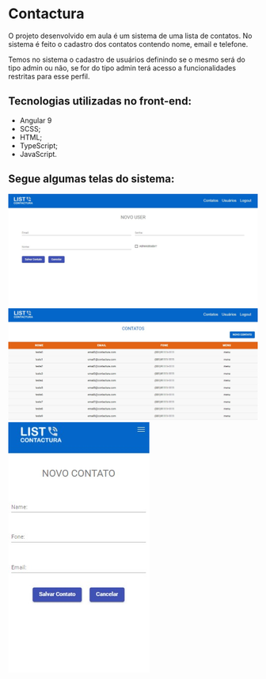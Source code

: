 # Contactura


O projeto desenvolvido em aula é um sistema de uma lista de contatos.
No sistema é feito o cadastro dos contatos contendo nome, email e telefone. 
<p>Temos no sistema o cadastro de usuários definindo se o mesmo será do tipo admin ou não, se for do tipo admin terá acesso a funcionalidades restritas para esse perfil.</p>

## Tecnologias utilizadas no front-end:
  
  - Angular 9
  - SCSS;
  - HTML;
  - TypeScript;
  - JavaScript.

## Segue algumas telas do sistema:

<img src="https://github.com/alfdaniel/contactura-neurotech/blob/master/Screenshot_1.jpg">

<img src="https://github.com/alfdaniel/contactura-neurotech/blob/master/Screenshot_2.jpg">

<img src="https://github.com/alfdaniel/contactura-neurotech/blob/master/Screenshot_3.jpg">
